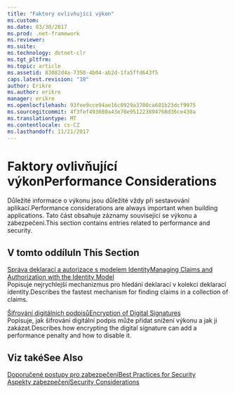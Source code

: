 ```yaml
---
title: "Faktory ovlivňující výkon"
ms.custom: 
ms.date: 03/30/2017
ms.prod: .net-framework
ms.reviewer: 
ms.suite: 
ms.technology: dotnet-clr
ms.tgt_pltfrm: 
ms.topic: article
ms.assetid: 83082d4a-7350-4b04-ab2d-1fa5ffd643f5
caps.latest.revision: "10"
author: Erikre
ms.author: erikre
manager: erikre
ms.openlocfilehash: 93fee9cce94ae16c0929a3700ca601b23dcf9975
ms.sourcegitcommit: 4f3fef493080a43e70e951223894768d36ce430a
ms.translationtype: MT
ms.contentlocale: cs-CZ
ms.lasthandoff: 11/21/2017
---
```

# <a name="performance-considerations"></a><span data-ttu-id="70eee-102">Faktory ovlivňující výkon</span><span class="sxs-lookup"><span data-stu-id="70eee-102">Performance Considerations</span></span>
<span data-ttu-id="70eee-103">Důležité informace o výkonu jsou důležité vždy při sestavování aplikací.</span><span class="sxs-lookup"><span data-stu-id="70eee-103">Performance considerations are always important when building applications.</span></span> <span data-ttu-id="70eee-104">Tato část obsahuje záznamy související se výkonu a zabezpečení.</span><span class="sxs-lookup"><span data-stu-id="70eee-104">This section contains entries related to performance and security.</span></span>  
  
## <a name="in-this-section"></a><span data-ttu-id="70eee-105">V tomto oddílu</span><span class="sxs-lookup"><span data-stu-id="70eee-105">In This Section</span></span>  
 [<span data-ttu-id="70eee-106">Správa deklarací a autorizace s modelem Identity</span><span class="sxs-lookup"><span data-stu-id="70eee-106">Managing Claims and Authorization with the Identity Model</span></span>](../../../../docs/framework/wcf/feature-details/managing-claims-and-authorization-with-the-identity-model.md)  
 <span data-ttu-id="70eee-107">Popisuje nejrychlejší mechanizmus pro hledání deklarací v kolekci deklarací identity.</span><span class="sxs-lookup"><span data-stu-id="70eee-107">Describes the fastest mechanism for finding claims in a collection of claims.</span></span>  
  
 [<span data-ttu-id="70eee-108">Šifrování digitálních podpisů</span><span class="sxs-lookup"><span data-stu-id="70eee-108">Encryption of Digital Signatures</span></span>](../../../../docs/framework/wcf/feature-details/encryption-of-digital-signatures.md)  
 <span data-ttu-id="70eee-109">Popisuje, jak šifrování digitální podpis může přidat snížení výkonu a jak ji zakázat.</span><span class="sxs-lookup"><span data-stu-id="70eee-109">Describes how encrypting the digital signature can add a performance penalty and how to disable it.</span></span>  
  
## <a name="see-also"></a><span data-ttu-id="70eee-110">Viz také</span><span class="sxs-lookup"><span data-stu-id="70eee-110">See Also</span></span>  
 [<span data-ttu-id="70eee-111">Doporučené postupy pro zabezpečení</span><span class="sxs-lookup"><span data-stu-id="70eee-111">Best Practices for Security</span></span>](../../../../docs/framework/wcf/feature-details/best-practices-for-security-in-wcf.md)  
 [<span data-ttu-id="70eee-112">Aspekty zabezpečení</span><span class="sxs-lookup"><span data-stu-id="70eee-112">Security Considerations</span></span>](../../../../docs/framework/wcf/feature-details/security-considerations-in-wcf.md)

